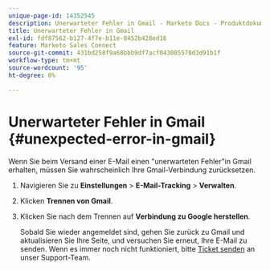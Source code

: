 ```yaml
---
unique-page-id: 14352545
description: Unerwarteter Fehler in Gmail - Marketo Docs - Produktdokumentation
title: Unerwarteter Fehler in Gmail
exl-id: fdf87562-b127-4f7e-b11e-8452b428ed16
feature: Marketo Sales Connect
source-git-commit: 431bd258f9a68bbb9df7acf043085578d3d91b1f
workflow-type: tm+mt
source-wordcount: '95'
ht-degree: 0%

---
```


# Unerwarteter Fehler in Gmail {#unexpected-error-in-gmail}

Wenn Sie beim Versand einer E-Mail einen &quot;unerwarteten Fehler&quot;in Gmail erhalten, müssen Sie wahrscheinlich Ihre Gmail-Verbindung zurücksetzen.

1. Navigieren Sie zu **Einstellungen** > **E-Mail-Tracking** > **Verwalten**.

1. Klicken **Trennen von Gmail**.

1. Klicken Sie nach dem Trennen auf **Verbindung zu Google herstellen**.

   Sobald Sie wieder angemeldet sind, gehen Sie zurück zu Gmail und aktualisieren Sie Ihre Seite, und versuchen Sie erneut, Ihre E-Mail zu senden. Wenn es immer noch nicht funktioniert, bitte [Ticket senden](https://nation.marketo.com/t5/Support/ct-p/Support) an unser Support-Team.
